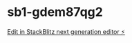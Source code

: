 # sb1-gdem87qg2

[Edit in StackBlitz next generation editor ⚡️](https://stackblitz.com/~/github.com/rambr16/sb1-gdem87qg2)